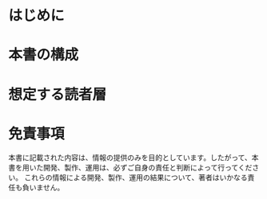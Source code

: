# はじめに

# 本書の構成

# 想定する読者層

# 免責事項

本書に記載された内容は、情報の提供のみを目的としています。したがって、本書を用いた開発、製作、運用は、必ずご自身の責任と判断によって行ってください。
これらの情報による開発、製作、運用の結果について、著者はいかなる責任も負いません。
